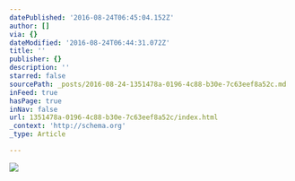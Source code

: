 ```yaml
---
datePublished: '2016-08-24T06:45:04.152Z'
author: []
via: {}
dateModified: '2016-08-24T06:44:31.072Z'
title: ''
publisher: {}
description: ''
starred: false
sourcePath: _posts/2016-08-24-1351478a-0196-4c88-b30e-7c63eef8a52c.md
inFeed: true
hasPage: true
inNav: false
url: 1351478a-0196-4c88-b30e-7c63eef8a52c/index.html
_context: 'http://schema.org'
_type: Article

---
```

![](https://the-grid-user-content.s3-us-west-2.amazonaws.com/9d27815d-54a0-48aa-b7a9-e660a309e8eb.jpg)